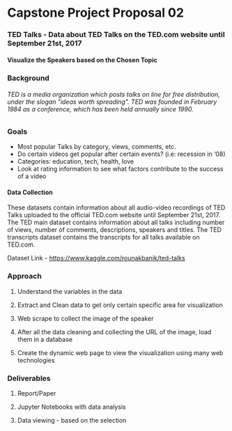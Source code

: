 
# **Capstone Project Proposal 02**

### TED Talks - Data about TED Talks on the TED.com website until September 21st, 2017
#### Visualize the Speakers based on the Chosen Topic

### Background

###### TED is a media organization which posts talks on line for free distribution, under the slogan "ideas worth spreading". TED was founded in February 1984 as a conference, which has been held annually since 1990.


### Goals

- Most popular Talks by category, views, comments, etc.
- Do certain videos get popular after certain events? (i.e: recession in ‘08)
- Categories: education, tech, health, love
- Look at rating information to see what factors contribute to the success of a video

#### Data Collection

These datasets contain information about all audio-video recordings of TED Talks uploaded to the official TED.com website until September 21st, 2017. The TED main dataset contains information about all talks including number of views, number of comments, descriptions, speakers and titles. The TED transcripts dataset contains the transcripts for all talks available on TED.com.

Dataset Link - https://www.kaggle.com/rounakbanik/ted-talks 

###  Approach 

1. Understand the variables in the data

2. Extract and Clean data to get only certain specific area for visualization 

3. Web scrape to collect the image of the speaker 

4. After all the data cleaning and collecting the URL of the image, load them in a database

5. Create the dynamic web page to view the visualization using many web technologies 

### Deliverables

1. Report/Paper

2. Jupyter Notebooks with data analysis

3. Data viewing - based on the selection

